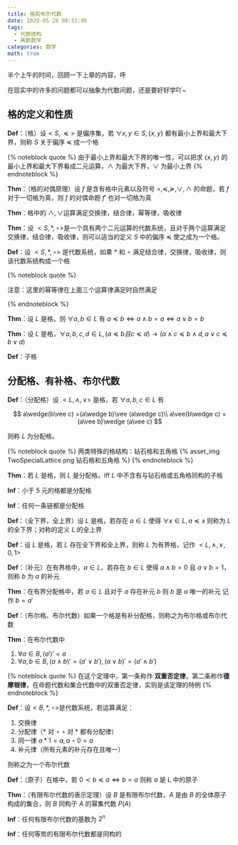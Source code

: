 ```yaml
---
title: 格和布尔代数
date: 2020-05-28 08:51:05
tags:
  - 代数结构
  - 离散数学
categories: 数学
math: true
---
```


半个上午的时间，回顾一下上章的内容，呼

在现实中的许多的问题都可以抽象为代数问题，还是要好好学吖~

<!--more-->

## 格的定义和性质

**Def**：（格）设$< S,\preccurlyeq >$ 是偏序集，若 $\forall x,y\in S,\{x,y\}$ 都有最小上界和最大下界，则称 $S$ 关于偏序 $\preccurlyeq$ 成一个格

{% noteblock quote %}
由于最小上界和最大下界的唯一性，可以把求 $\{x,y\}$ 的最小上界和最大下界看成二元运算，$\wedge$ 为最大下界，$\vee$ 为最小上界
{% endnoteblock %}

**Thm**：（格的对偶原理）设 $f$ 是含有格中元素以及符号 $=,\preccurlyeq,\succcurlyeq,\vee,\wedge$ 的命题，若 $f$ 对于一切格为真，则 $f$ 的对偶命题 $f'$ 也对一切格为真

**Thm**：格中的 $\wedge,\vee$运算满足交换律，结合律，幂等律，吸收律

**Thm**：设 $< S,*,\circ >$是一个具有两个二元运算的代数系统，且对于两个运算满足交换律，结合律，吸收律，则可以适当的定义 $S$ 中的偏序 $\preccurlyeq$ 使之成为一个格。

**Def**：设 $< S,*,\circ >$ 是代数系统，如果 $*$ 和 $\circ$ 满足结合律，交换律，吸收律，则该代数系统构成一个格

{% noteblock quote %}

注意：这里的幂等律在上面三个运算律满足时自然满足

{% endnoteblock %}

**Thm**：设 $L$ 是格，则 $\forall a,b\in L$ 有 $a\preccurlyeq b\iff a\wedge b =a\iff a\vee b=b$

**Thm**：设 $L$ 是格，$\forall a,b,c,d\in L,(a\preccurlyeq b 且 c\preccurlyeq d)\rightarrow(a\wedge c\preccurlyeq b\wedge d,a\vee c\preccurlyeq b\vee d)$

**Def**：子格

## 分配格、有补格、布尔代数

**Def**：（分配格）设 $< L,\wedge,\vee >$ 是格，若 $\forall a,b,c\in L$ 有

$$
a\wedge(b\vee c) =(a\wedge b)\vee (a\wedge c)\\
a\vee(b\wedge c) = (a\vee b)\wedge (a\vee c)
$$

则称 $L$ 为分配格。

{% noteblock quote %}
两类特殊的格结构：钻石格和五角格
{% asset_img TwoSpecialLattice.png 钻石格和五角格 %}
{% endnoteblock %}

**Thm**：若 $L$ 是格，则 $L$ 是分配格，iff $L$ 中不含有与钻石格或五角格同构的子格

**Inf**：小于 5 元的格都是分配格

**Inf**：任何一条链都是分配格

**Def**：（全下界，全上界）设 $L$ 是格，若存在 $a\in L$ 使得 $\forall x\in L,a\preccurlyeq x$ 则称为 $L$ 的全下界；对称的定义 $L$ 的全上界

**Def**：设 $L$ 是格，若 $L$ 存在全下界和全上界，则称 $L$ 为有界格，记作 $< L,\wedge,\vee,0,1 >$

**Def**：（补元）在有界格中，$a\in L$，若存在 $b\in L$ 使得 $a\wedge b =0$ 且 $a\vee b =1$，则称 $b$ 为 $a$ 的补元

**Thm**：在有界分配格中，若 $a\in L$ 且对于 $a$ 存在补元 $b$ 则 $b$ 是 $a$ 唯一的补元 记作 $b = a'$

**Def**：（布尔格、布尔代数）如果一个格是有补分配格，则称之为布尔格或布尔代数

**Thm**：在布尔代数中

1. $\forall a\in B,(a')' = a$
2. $\forall a,b\in B,(a\wedge b)' =(a'\vee b'),(a\vee b)' = (a'\wedge b')$

{% noteblock quote %}
在这个定理中，第一条称作 **双重否定律**，第二条称作**德摩根律**，在命题代数和集合代数中的双重否定律，实则是该定理的特例
{% endnoteblock %}

**Def**：设$<B,*,\circ>$是代数系统，若运算满足：

1. 交换律
2. 分配律（$*$ 对 $\circ$ $\circ$ 对 $*$ 都有分配律）
3. 同一律 $a*1=a,a\circ 0=a$
4. 补元律（所有元素的补元存在且唯一）

则称之为一个布尔代数

**Def**：（原子）在格中，若 $0\prec b\preccurlyeq a\iff b=a$ 则称 $a$ 是 L 中的原子

**Thm**：（有限布尔代数的表示定理）设 $B$ 是有限布尔代数，$A$ 是由 $B$ 的全体原子构成的集合，则 $B$ 同构于 $A$ 的幂集代数 $P(A)$

**Inf**：任何有限布尔代数的基数为 $2^n$

**Inf**：任何等势的有限布尔代数都是同构的
